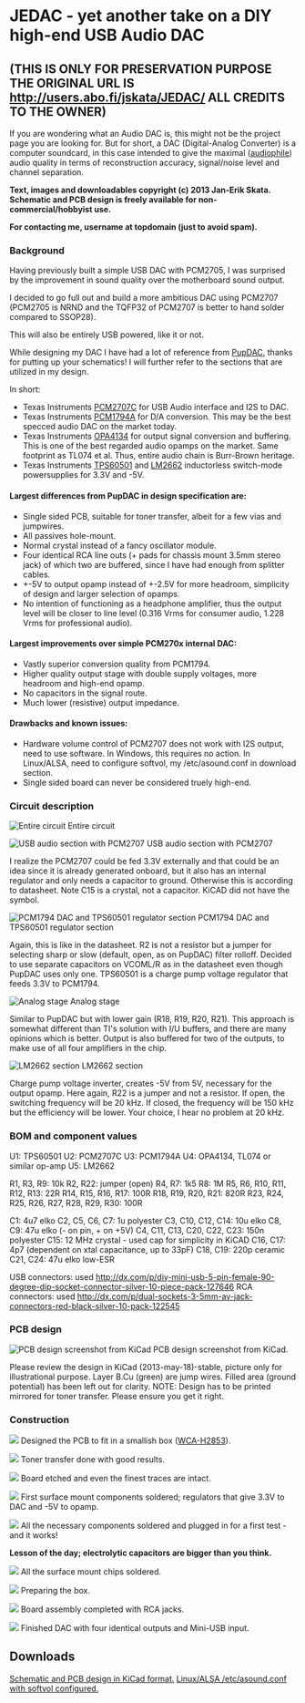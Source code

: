 # JEDAC - yet another take on a DIY high-end USB Audio DAC

## (THIS IS ONLY FOR PRESERVATION PURPOSE THE ORIGINAL URL IS http://users.abo.fi/jskata/JEDAC/ ALL CREDITS TO THE OWNER)

If you are wondering what an Audio DAC is, this might not be the project page you are looking for.
But for short, a DAC (Digital-Analog Converter) is a computer soundcard, in this case intended to give the maximal ([audiophile](https://en.wikipedia.org/wiki/Audiophile)) audio quality in terms of reconstruction accuracy, signal/noise level and channel separation.

**Text, images and downloadables copyright (c) 2013 Jan-Erik Skata. Schematic and PCB design is freely available for non-commercial/hobbyist use.**

**For contacting me, username at topdomain (just to avoid spam).**

### Background

Having previously built a simple USB DAC with PCM2705, I was surprised by the improvement in sound quality over the motherboard sound output.

I decided to go full out and build a more ambitious DAC using PCM2707 (PCM2705 is NRND and the TQFP32 of PCM2707 is better to hand solder compared to SSOP28).

This will also be entirely USB powered, like it or not.

While designing my DAC I have had a lot of reference from [PupDAC](http://www.diyforums.org/PupDAC/), thanks for putting up your schematics! I will further refer to the sections that are utilized in my design.

In short:
* Texas Instruments [PCM2707C](http://www.ti.com/product/pcm2707c) for USB Audio interface and I2S to DAC.
* Texas Instruments [PCM1794A](http://www.ti.com/product/pcm1794a) for D/A conversion. This may be the best specced audio DAC on the market today.
* Texas Instruments [OPA4134](http://www.ti.com/product/opa4134) for output signal conversion and buffering. This is one of the best regarded audio opamps on the market. Same footprint as TL074 et al. Thus, entire audio chain is Burr-Brown heritage.
* Texas Instruments [TPS60501](http://www.ti.com/product/tps60501) and [LM2662](http://www.ti.com/product/lm2662) inductorless switch-mode powersupplies for 3.3V and -5V.

#### Largest differences from PupDAC in design specification are:

* Single sided PCB, suitable for toner transfer, albeit for a few vias and jumpwires.
* All passives hole-mount.
* Normal crystal instead of a fancy oscillator module.
* Four identical RCA line outs (+ pads for chassis mount 3.5mm stereo jack) of which two are buffered, since I have had enough from splitter cables.
* +-5V to output opamp instead of +-2.5V for more headroom, simplicity of design and larger selection of opamps.
* No intention of functioning as a headphone amplifier, thus the output level will be closer to line level (0.316 Vrms for consumer audio, 1.228 Vrms for professional audio).

#### Largest improvements over simple PCM270x internal DAC:

* Vastly superior conversion quality from PCM1794.
* Higher quality output stage with double supply voltages, more headroom and high-end opamp.
* No capacitors in the signal route.
* Much lower (resistive) output impedance.

#### Drawbacks and known issues:

* Hardware volume control of PCM2707 does not work with I2S output, need to use software. In Windows, this requires no action. In Linux/ALSA, need to configure softvol, my /etc/asound.conf in download section.
* Single sided board can never be considered truely high-end.

### Circuit description

![Entire circuit](http://users.abo.fi/jskata/JEDAC/kicad1.png "Entire circuit")
Entire circuit

![USB audio section with PCM2707](http://users.abo.fi/jskata/JEDAC/pcm2707.png "USB audio section with PCM2707")
USB audio section with PCM2707

I realize the PCM2707 could be fed 3.3V externally and that could be an idea since it is already generated onboard, but it also has an internal regulator and only needs a capacitor to ground. Otherwise this is according to datasheet.
Note C15 is a crystal, not a capacitor. KiCAD did not have the symbol.

![PCM1794 DAC and TPS60501 regulator section](http://users.abo.fi/jskata/JEDAC/pcm1794.png "PCM1794 DAC and TPS60501 regulator section")
PCM1794 DAC and TPS60501 regulator section

Again, this is like in the datasheet. R2 is not a resistor but a jumper for selecting sharp or slow (default, open, as on PupDAC) filter rolloff. Decided to use separate capacitors on VCOML/R as in the datasheet even though PupDAC uses only one.
TPS60501 is a charge pump voltage regulator that feeds 3.3V to PCM1794.

![Analog stage](http://users.abo.fi/jskata/JEDAC/analog.png "Analog stage")
Analog stage

Similar to PupDAC but with lower gain (R18, R19, R20, R21). This approach is somewhat different than TI's solution with I/U buffers, and there are many opinions which is better. Output is also buffered for two of the outputs, to make use of all four amplifiers in the chip.

![LM2662 section](http://users.abo.fi/jskata/JEDAC/lm2662.png "LM2662 section")
LM2662 section

Charge pump voltage inverter, creates -5V from 5V, necessary for the output opamp. Here again, R22 is a jumper and not a resistor. If open, the switching frequency will be 20 kHz. If closed, the frequency will be 150 kHz but the efficiency will be lower. Your choice, I hear no problem at 20 kHz.

### BOM and component values
U1: TPS60501
U2: PCM2707C
U3: PCM1794A
U4: OPA4134, TL074 or similar op-amp
U5: LM2662

R1, R3, R9: 10k
R2, R22: jumper (open)
R4, R7: 1k5
R8: 1M
R5, R6, R10, R11, R12, R13: 22R
R14, R15, R16, R17: 100R
R18, R19, R20, R21: 820R
R23, R24, R25, R26, R27, R28, R29, R30: 100R

C1: 4u7 elko
C2, C5, C6, C7: 1u polyester
C3, C10, C12, C14: 10u elko
C8, C9: 47u elko (- on pin, + on +5V)
C4, C11, C13, C20, C22, C23: 150n polyester
C15: 12 MHz crystal - used cap for simplicity in KiCAD
C16, C17: 4p7 (dependent on xtal capacitance, up to 33pF)
C18, C19: 220p ceramic
C21, C24: 47u elko low-ESR

USB connectors: used http://dx.com/p/diy-mini-usb-5-pin-female-90-degree-dip-socket-connector-silver-10-piece-pack-127646
RCA connectors: used http://dx.com/p/dual-sockets-3-5mm-av-jack-connectors-red-black-silver-10-pack-122545

### PCB design

![PCB design screenshot from KiCad](http://users.abo.fi/jskata/JEDAC/kicad2.png "PCB design screenshot from KiCad")
PCB design screenshot from KiCad.

Please review the design in KiCad (2013-may-18)-stable, picture only for illustrational purpose.
Layer B.Cu (green) are jump wires.
Filled area (ground potential) has been left out for clarity.
NOTE: Design has to be printed mirrored for toner transfer. Please ensure you get it right.

### Construction

![](http://users.abo.fi/jskata/JEDAC/build1.jpg)
Designed the PCB to fit in a smallish box ([WCA-H2853](http://www.wishmaker.com.tw/cubecat/front/bin/ptlist.phtml?Category=218)).

![](http://users.abo.fi/jskata/JEDAC/build2.jpg)
Toner transfer done with good results.

![](http://users.abo.fi/jskata/JEDAC/build3.jpg)
Board etched and even the finest traces are intact.

![](http://users.abo.fi/jskata/JEDAC/build4.jpg)
First surface mount components soldered; regulators that give 3.3V to DAC and -5V to opamp.

![](http://users.abo.fi/jskata/JEDAC/build5.jpg)
All the necessary components soldered and plugged in for a first test - and it works!

**Lesson of the day; electrolytic capacitors are bigger than you think.**

![](http://users.abo.fi/jskata/JEDAC/build6.jpg)
All the surface mount chips soldered.

![](http://users.abo.fi/jskata/JEDAC/build7.jpg)
Preparing the box.

![](http://users.abo.fi/jskata/JEDAC/build8.jpg)
Board assembly completed with RCA jacks.

![](http://users.abo.fi/jskata/JEDAC/build9.jpg)
Finished DAC with four identical outputs and Mini-USB input.

## Downloads
[Schematic and PCB design in KiCad format.](http://users.abo.fi/jskata/JEDAC/JEDAC.tar.bz2)
[Linux/ALSA /etc/asound.conf with softvol configured.](http://users.abo.fi/jskata/JEDAC/asound.conf)

